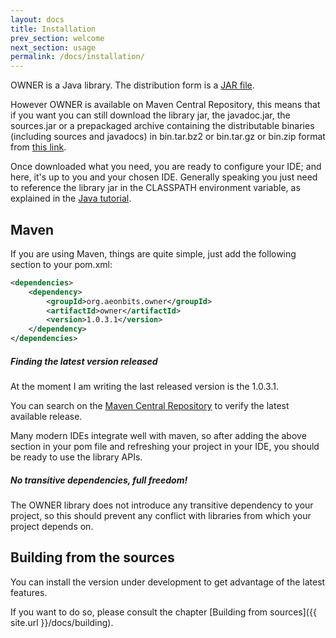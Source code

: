 ```yaml
---
layout: docs
title: Installation
prev_section: welcome
next_section: usage
permalink: /docs/installation/
---
```


OWNER is a Java library. The distribution form is a [JAR file][1].

However OWNER is available on Maven Central Repository, this means that if
you want you can still download the library jar, the javadoc.jar, the sources.jar
or a prepackaged archive containing the distributable binaries (including sources 
and javadocs) in bin.tar.bz2 or bin.tar.gz or bin.zip format
from [this link][2].

Once downloaded what you need, you are ready to configure your IDE; and here, 
it's up to you and your chosen IDE.
Generally speaking you just need to reference the library jar in the CLASSPATH
environment variable, as explained in the [Java tutorial][3].

  [1]: http://docs.oracle.com/javase/tutorial/deployment/jar/
  [2]: http://search.maven.org/#search%7Cgav%7C1%7Cg%3A%22org.aeonbits.owner%22%20AND%20a%3A%22owner%22
  [3]: http://docs.oracle.com/javase/tutorial/essential/environment/paths.html

Maven
-----

If you are using Maven, things are quite simple, just add the following section
to your pom.xml:

```xml
<dependencies>
    <dependency>
        <groupId>org.aeonbits.owner</groupId>
        <artifactId>owner</artifactId>
        <version>1.0.3.1</version>
    </dependency>
</dependencies>
```

<div class="note">
  <h5>Finding the latest version released</h5>
  <p>At the moment I am writing the last released version is the 1.0.3.1.</p>
  <p>You can search on the <a href="http://search.maven.org/#search%7Cgav%7C1%7Cg%3A%22org.aeonbits.owner%22%20AND%20a%3A%22owner%22">Maven Central Repository</a> 
  to verify the latest available release.</p>
</div>

Many modern IDEs integrate well with maven, so after adding the above section
in your pom file and refreshing your project in your IDE, you should be ready to 
use the library APIs.

<div class="note info">
  <h5>No transitive dependencies, full freedom!</h5>
  <p>
  The OWNER library does not introduce any transitive dependency to your project,
  so this should prevent any conflict with libraries from which your project 
  depends on.
  </p>
</div>


Building from the sources
-------------------------

You can install the version under development to get advantage of the latest
features.

If you want to do so, please consult the chapter
[Building from sources]({{ site.url }}/docs/building).
